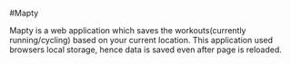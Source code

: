 #Mapty

Mapty is a web application which saves the workouts(currently running/cycling) based on your current location. This application used browsers local storage, hence data is saved even after page is reloaded.
